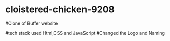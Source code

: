 # cloistered-chicken-9208
#Clone of Buffer website

#tech stack used Html,CSS and JavaScript
#Changed the Logo and Naming

